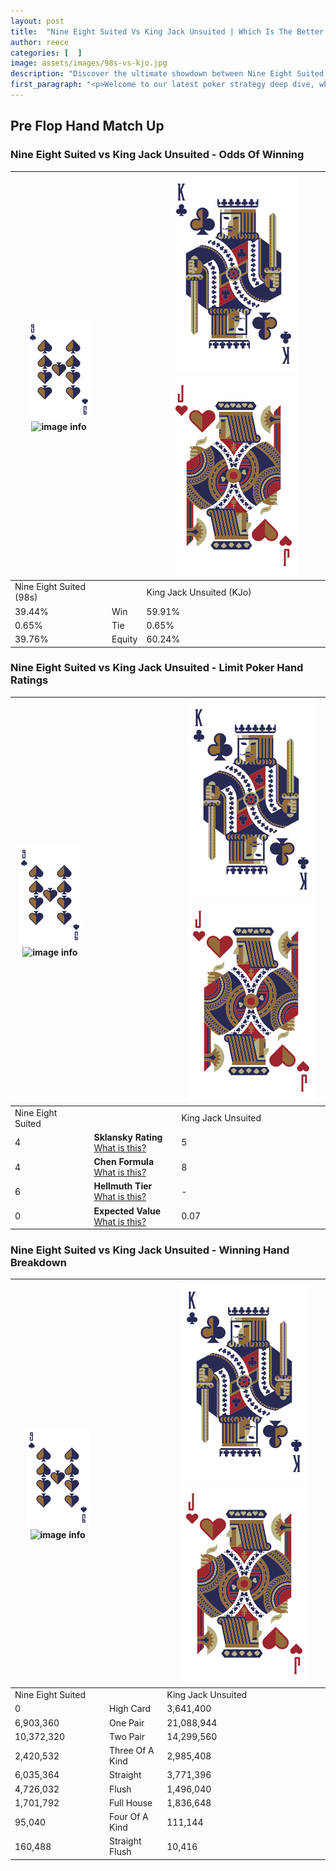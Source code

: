 ```yaml
---
layout: post
title:  "Nine Eight Suited Vs King Jack Unsuited | Which Is The Better Hand In Poker? A Complete Guide"
author: reece
categories: [  ]
image: assets/images/98s-vs-kjo.jpg
description: "Discover the ultimate showdown between Nine Eight Suited and King Jack Unsuited in poker! Uncover the odds, strategies, and scenarios where one hand triumphs over the other. Get ready to up your poker game with this thrilling analysis."
first_paragraph: "<p>Welcome to our latest poker strategy deep dive, where we're pitting two distinct hands against each other in a high-stakes showdown: Nine Eight Suited vs King Jack Unsuited.</p><p>In the dynamic world of poker, every decision counts, and knowing which hand holds the upper hand is key to your success at the table.</p><p>In this article, we'll dissect these two hands, explore the scenarios where one dominates the other, and equip you with the knowledge to make strategic choices that can tip the odds in your favor.</p><p>Get ready to unravel the intriguing dynamics of these poker hands and elevate your game to new heights.</p>"
---
```




[comment]: # (sp0)

## Pre Flop Hand Match Up

<div class="table hand-ratings" markdown="1"> 



### Nine Eight Suited vs King Jack Unsuited - Odds Of Winning


    
| ![image info](assets/images/hand1/9.png) ![image info](assets/images/hand1/8s.png) |  | ![image info](assets/images/hand2/K.png) ![image info](assets/images/hand2/Jo.png) |
| -------- | -------- | -------- |
| Nine Eight Suited (98s) |  | King Jack Unsuited (KJo) |
| 39.44% | Win | 59.91% |
| 0.65% | Tie | 0.65% |
| 39.76% | Equity | 60.24% |




[comment]: # (sp1)



### Nine Eight Suited vs King Jack Unsuited - Limit Poker Hand Ratings


    
| ![image info](assets/images/hand1/9.png) ![image info](assets/images/hand1/8s.png) |  | ![image info](assets/images/hand2/K.png) ![image info](assets/images/hand2/Jo.png) |
| -------- | -------- | -------- |
| Nine Eight Suited |  | King Jack Unsuited |
| 4 | **Sklansky Rating** [What is this?](/sklansky-rating-explained) | 5 |
| 4 | **Chen Formula** [What is this?](/chen-formula-explained) | 8 |
| 6 | **Hellmuth Tier** [What is this?](/Hellmuth-tier-explained) | - |
| 0 | **Expected Value** [What is this?](/expected-value-explained) | 0.07 |




[comment]: # (sp2)



### Nine Eight Suited vs King Jack Unsuited - Winning Hand Breakdown


    
| ![image info](assets/images/hand1/9.png) ![image info](assets/images/hand1/8s.png) |  | ![image info](assets/images/hand2/K.png) ![image info](assets/images/hand2/Jo.png) |
| -------- | -------- | -------- |
| Nine Eight Suited |  | King Jack Unsuited |
| 0 | High Card | 3,641,400 |
| 6,903,360 | One Pair | 21,088,944 |
| 10,372,320 | Two Pair | 14,299,560 |
| 2,420,532 | Three Of A Kind | 2,985,408 |
| 6,035,364 | Straight | 3,771,396 |
| 4,726,032 | Flush | 1,496,040 |
| 1,701,792 | Full House | 1,836,648 |
| 95,040 | Four Of A Kind | 111,144 |
| 160,488 | Straight Flush | 10,416 |




[comment]: # (sp3)



</div>

[comment]: # (sp4)



[comment]: # (sp5)

